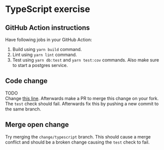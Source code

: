 # TypeScript exercise
## GitHub Action instructions
Have following jobs in your GitHub Action:
1. Build using `yarn build` command.
2. Lint using `yarn lint` command.
3. Test using `yarn db:test` and `yarn test:cov` commands. Also make sure to start a postgres service.

## Code change
TODO\
Change [this line](https://github.com/XDoubleU/git-hub-workshop/blob/5ffb01eaa2b94ab1524b2a189632106295de9a03/exercises/TypeScript/apps/api/tests/notes.test.ts#L100).
Afterwards make a PR to merge this change on your fork. The `test` check should fail. Afterwards fix this by pushing a new commit to the same branch.

## Merge open change
Try merging the `change/typescript` branch. This should cause a merge conflict and should be a broken change causing the `test` check to fail.
